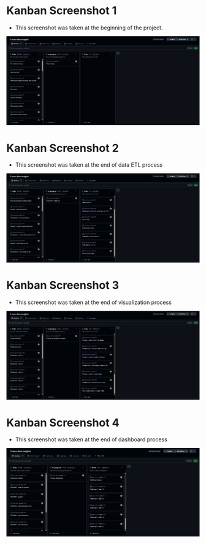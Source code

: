 # Kanban Screenshot 1

- This screenshot was taken at the beginning of the project.
  <br>

![Kanban 1](Images/kanban1.png)

# Kanban Screenshot 2

- This screenshot was taken at the end of data ETL process
  <br>

![Kanban 2](Images/kanban2.png)

# Kanban Screenshot 3

- This screenshot was taken at the end of visualization process
  <br>

![Kanban 3](Images/kanban3.png)

# Kanban Screenshot 4

- This screenshot was taken at the end of dashboard process
  <br>

![Kanban 4](Images/kanban4.png)

